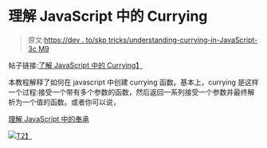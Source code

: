 # 理解 JavaScript 中的 Currying

> 原文:[https://dev . to/skp tricks/understanding-currying-in-JavaScript-3c M9](https://dev.to/skptricks/understanding-currying-in-javascript-3cm9)

帖子链接:[了解 JavaScript 中的 Currying】](https://www.skptricks.com/2018/11/understanding-currying-in-javascript.html)

本教程解释了如何在 javascript 中创建 currying 函数。基本上，currying 是这样一个过程:接受一个带有多个参数的函数，然后返回一系列接受一个参数并最终解析为一个值的函数。或者你可以说，

[理解 JavaScript 中的奉承](https://www.skptricks.com/2018/11/understanding-currying-in-javascript.html)

[![](../Images/14991e25179df5287bef117d3e2bb2e7.png)T2】](https://res.cloudinary.com/practicaldev/image/fetch/s--G8UAtB6s--/c_limit%2Cf_auto%2Cfl_progressive%2Cq_auto%2Cw_880/https://3.bp.blogspot.com/-vv_-2k6aI4k/W-rgmiD5uSI/AAAAAAAACIk/evkYq_xbxaoDwBS1HLZJ3kHVTPpLFd3_ACLcBGAs/s400/curring.png)